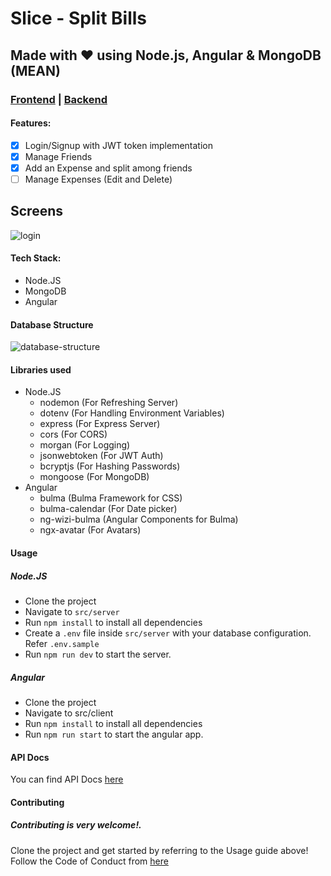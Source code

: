 # Slice - Split Bills

## Made with ❤ using Node.js, Angular & MongoDB (MEAN)

### [Frontend](https://slice-app.netlify.app/) | [Backend](https://slice-backend.fly.dev)

#### Features:

- [x] Login/Signup with JWT token implementation
- [x] Manage Friends
- [x] Add an Expense and split among friends
- [ ] Manage Expenses (Edit and Delete)

## Screens

![login](https://user-images.githubusercontent.com/12975481/157815086-a010c9e5-321b-466f-a8ce-8e6ea1551748.png)

#### Tech Stack:

- Node.JS
- MongoDB
- Angular

#### Database Structure

![database-structure](https://app.lucidchart.com/publicSegments/view/15abc59b-5ed6-4cdd-a18f-2364474c6ef1/image.png)

#### Libraries used

- Node.JS
  - nodemon (For Refreshing Server)
  - dotenv (For Handling Environment Variables)
  - express (For Express Server)
  - cors (For CORS)
  - morgan (For Logging)
  - jsonwebtoken (For JWT Auth)
  - bcryptjs (For Hashing Passwords)
  - mongoose (For MongoDB)
- Angular
  - bulma (Bulma Framework for CSS)
  - bulma-calendar (For Date picker)
  - ng-wizi-bulma (Angular Components for Bulma)
  - ngx-avatar (For Avatars)

#### Usage

##### Node.JS

- Clone the project
- Navigate to `src/server`
- Run `npm install` to install all dependencies
- Create a `.env` file inside `src/server` with your database configuration. Refer `.env.sample`
- Run `npm run dev` to start the server.

##### Angular

- Clone the project
- Navigate to src/client
- Run `npm install` to install all dependencies
- Run `npm run start` to start the angular app.

#### API Docs

You can find API Docs [here](https://slice-api-docs.netlify.app/)

#### Contributing

##### Contributing is very welcome!.
Clone the project and get started by referring to the Usage guide above!
Follow the Code of Conduct from [here](https://github.com/mtwn105/slice/blob/master/CODE_OF_CONDUCT.md)


 
